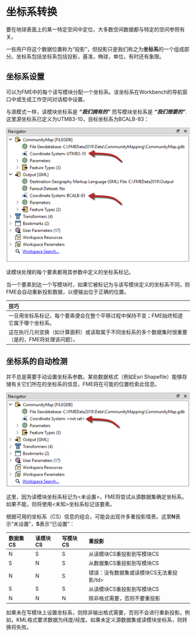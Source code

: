 # 坐标系转换

要在地球表面上的某一特定空间中定位，大多数空间数据都与特定的空间参照有关。

一些用户将这个数据位置称为“投影”，但投影只是我们称之为**坐标系**的一个组成部分。坐标系包括坐标系包括投影，基准，椭球，单位，有时还有象限。

## 坐标系设置

可以为FME中的每个读写模块分配一个坐标系。该坐标系在Workbench的导航窗口中或生成工作空间对话框中设置。

与源模式一样，读模块坐标系是 _**“我们拥有的”**_ 而写模块坐标系是 _**“我们想要的”**_. 这里源坐标系已定义为UTM83-10，目标坐标系为BCALB-83：

![](./Images/Img2.039.CoordinateSystemParameters.png)

读模块处理的每个要素都用其参数中定义的坐标系标记。

当一个要素到达一个写模块时，如果它被标记为与该写模块定义的坐标系不同，则FME会自动重新投影数据，以便输出位于正确的位置。

|  技巧 |
| :--- |
|  一旦用坐标系标记，每个要素便会在整个平移过程中保持不变；FME始终知道它属于哪个坐标系。 |
|  这在执行几何变换（如计算面积）或读取属于不同坐标系的多个数据集时很重要（是的，FME将处理该问题）。 |

## 坐标系的自动检测

并不总是需要手动设置坐标系参数。某些数据格式（例如Esri Shapefile）能够存储有关它们所在的坐标系的信息，FME将在可能的位置检索此信息。

![](./Images/Img2.040.CoordinateSystemParametersUnset.png)

这里，因为读模块坐标系标记为&lt;未设置&gt;，FME将尝试从源数据集确定坐标系。如果不能，则将使用&lt;未知&gt;坐标系标记该要素。

根据可用的坐标系（CS）信息的组合，可能会出现许多重投影情景。这里**N**表示“未设置”，**S**表示“已设置”：

| 数据集CS | 读模块CS | 写模块CS | 重投影 |
| :--- | :--- | :--- | :--- |
| N | S | S | 从读模块CS重投影到写模块CS |
| S | N | S | 从数据集CS重投影到写模块CS |
| N | N | S | 错误：没有数据集或读模块CS无法重投影/td&gt; |
| S | S | S | 从读模块CS重投影到写模块CS |
| N | N | N | 除非格式需要，否则不要重投影 |

如果未在写模块上设置坐标系，则除非输出格式需要，否则不会进行重新投影。例如，KML格式要求数据为纬度/经度。如果未定义源数据集或读模块坐标系，则转换将失败。

